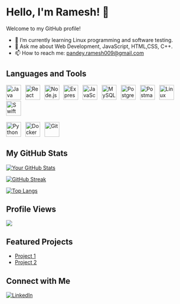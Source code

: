 # Hello, I'm Ramesh! 👋

Welcome to my GitHub profile!

- 🌱 I’m currently learning Linux programming and software testing.
- 💬 Ask me about Web Development, JavaScript, HTML,CSS, C++.
- 📫 How to reach me: pandey.ramesh009@gmail.com

## Languages and Tools

<div>
  <img src="https://img.shields.io/badge/Java-007396?style=social&logo=java&logoColor=white" title="Java" alt="Java" width="40" height="40"/> &nbsp;
  <img src="https://img.shields.io/badge/React-61DAFB?style=social&logo=react&logoColor=white" title="React" alt="React" width="40" height="40"/> &nbsp;
  <img src="https://img.shields.io/badge/Node.js-339933?style=social&logo=node.js&logoColor=white" title="Node.js" alt="Node.js" width="40" height="40"/> &nbsp;
  <img src="https://img.shields.io/badge/Express.js-000000?style=social&logo=express&logoColor=white" title="Express.js" alt="Express.js" width="40" height="40"/> &nbsp;
  <img src="https://img.shields.io/badge/JavaScript-F7DF1E?style=social&logo=javascript&logoColor=black" title="JavaScript" alt="JavaScript" width="40" height="40"/> &nbsp;
  <img src="https://img.shields.io/badge/MySQL-4479A1?style=social&logo=mysql&logoColor=white" title="MySQL" alt="MySQL" width="40" height="40"/> &nbsp;
  <img src="https://img.shields.io/badge/PostgreSQL-4169E1?style=social&logo=postgresql&logoColor=white" title="PostgreSQL" alt="PostgreSQL" width="40" height="40"/> &nbsp;
  <img src="https://img.shields.io/badge/Postman-FF6C37?style=social&logo=postman&logoColor=white" title="Postman" alt="Postman" width="40" height="40"/> &nbsp;
  <img src="https://img.shields.io/badge/Linux-FCC624?style=social&logo=linux&logoColor=black" title="Linux" alt="Linux" width="40" height="40"/> &nbsp;
  <img src="https://img.shields.io/badge/Swift-FA7343?style=social&logo=swift&logoColor=white" title="Swift" alt="Swift" width="40" height="40"/> &nbsp;

  <img src="https://img.shields.io/badge/Python-3776AB?style=social&logo=python&logoColor=white" title="Python" alt="Python" width="40" height="40"/> &nbsp;
  <img src="https://img.shields.io/badge/Docker-2496ED?style=social&logo=docker&logoColor=white" title="Docker" alt="Docker" width="40" height="40"/> &nbsp;
  <img src="https://img.shields.io/badge/Git-F05032?style=social&logo=git&logoColor=white" title="Git" alt="Git" width="40" height="40"/> &nbsp;
</div>




## My GitHub Stats

[![Your GitHub Stats](https://github-readme-stats.vercel.app/api?username=009Rambo&show_icons=true&theme=radical)](https://github.com/009Rambo)

[![GitHub Streak](https://github-readme-streak-stats.herokuapp.com?user=009Rambo&theme=merko)](https://git.io/streak-stats)

[![Top Langs](https://github-readme-stats.vercel.app/api/top-langs/?username=009Rambo&layout=compact&theme=vision-friendly-dark)](https://github.com/anuraghazra/github-readme-stats)

## Profile Views

![](https://komarev.com/ghpvc/?username=009Rambo&color=green)


## Featured Projects

- [Project 1](https://github.com/009Rambo/Web_dev_course_assignment)
- [Project 2](https://github.com/009Rambo/Web-Software-Production-Final-Project)


## Connect with Me

[![LinkedIn](https://img.shields.io/badge/LinkedIn-Ramesh-blue)](https://www.linkedin.com/in/ramesh-pandey-189a9222a/)



